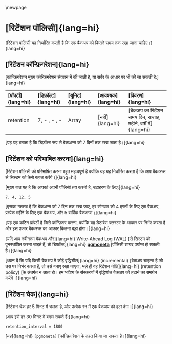 \newpage

# [रिटेंशन पॉलिसी]{lang=hi}

[रिटेंशन पॉलिसी यह निर्धारित करती है कि एक बैकअप को कितने समय तक रखा जाना चाहिए।]{lang=hi}

## [रिटेंशन कॉन्फ़िगरेशन]{lang=hi}

[कॉन्फ़िगरेशन मुख्य कॉन्फ़िगरेशन सेक्शन में की जाती है, या सर्वर के आधार पर भी की जा सकती है:]{lang=hi}

| [प्रॉपर्टी]{lang=hi} | [डिफ़ॉल्ट]{lang=hi} | [यूनिट]{lang=hi} | [आवश्यक]{lang=hi} | [विवरण]{lang=hi} |
| :------- | :------ | :--- | :------- | :---------- |
| retention | 7, - , - , - | Array | [नहीं]{lang=hi} | [बैकअप का रिटेंशन समय दिन, सप्ताह, महीने, वर्षों में]{lang=hi}|

[यह यह बताता है कि डिफ़ॉल्ट रूप से बैकअप्स को 7 दिनों तक रखा जाता है।]{lang=hi}

## [रिटेंशन को परिभाषित करना]{lang=hi}

[रिटेंशन पॉलिसी को परिभाषित करना बहुत महत्वपूर्ण है क्योंकि यह यह निर्धारित करता है कि आप बैकअप्स से सिस्टम को कैसे बहाल करेंगे।]{lang=hi}

[मुख्य बात यह है कि आपको अपनी पॉलिसी तय करनी है, उदाहरण के लिए:]{lang=hi}

```
7, 4, 12, 5
```

[इसका मतलब है कि बैकअप्स को 7 दिन तक रखा जाए, हर सोमवार को 4 हफ्तों के लिए एक बैकअप, प्रत्येक महीने के लिए एक बैकअप, और 5 वार्षिक बैकअप्स।]{lang=hi}

[यह एक कठिन प्रॉपर्टी है जिसे कॉन्फ़िगर करना, क्योंकि यह डेटाबेस क्लस्टर के आकार पर निर्भर करता है और इस प्रकार बैकअप्स का आकार कितना बड़ा होगा।]{lang=hi}

[यदि आप नवीनतम बैकअप और]{lang=hi} Write-Ahead Log (WAL) [से सिस्टम को पुनर्स्थापित करना चाहते हैं, तो डिफ़ॉल्ट]{lang=hi} [**pgmoneta**](pgmoneta) [पॉलिसी शायद पर्याप्त हो सकती है।]{lang=hi}

[ध्यान दें कि यदि किसी बैकअप में कोई वृद्धिशील]{lang=hi} (incremental) [बैकअप चाइल्ड है जो उस पर निर्भर करता है, तो उसे बनाए रखा जाएगा, भले ही वह रिटेंशन नीति]{lang=hi} (retention policy) [के अंतर्गत न आता हो। हम भविष्य के संस्करणों में वृद्धिशील बैकअप को हटाने का समर्थन करेंगे।]{lang=hi}

## [रिटेंशन चेक]{lang=hi}

[रिटेंशन चेक हर 5 मिनट में चलता है, और प्रत्येक रन में एक बैकअप को हटा देगा।]{lang=hi}

[आप इसे हर 30 मिनट में बदल सकते हैं:]{lang=hi}

```
retention_interval = 1800
```

[यह]{lang=hi} `[pgmoneta]` [कॉन्फ़िगरेशन के तहत किया जा सकता है।]{lang=hi}
